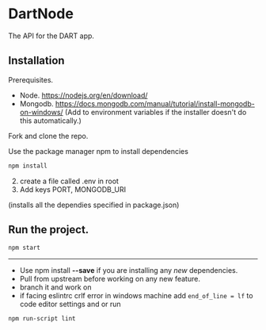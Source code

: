 # DartNode

The API for the DART app.

## Installation

Prerequisites.

- Node. https://nodejs.org/en/download/
- Mongodb. https://docs.mongodb.com/manual/tutorial/install-mongodb-on-windows/
  (Add to environment variables if the installer doesn't do this automatically.)

Fork and clone the repo.

Use the package manager npm to install dependencies

```bash
npm install
```

2. create a file called .env in root
3. Add keys PORT, MONGODB_URI

(installs all the dependies specified in package.json)

## Run the project.

```bash
npm start
```

---

- Use npm install **--save** if you are installing any _new_ dependencies.
- Pull from upstream before working on any new feature.
- branch it and work on
- if facing eslintrc crlf error in windows machine add `end_of_line = lf` to code editor settings and or run

```bash
npm run-script lint
```
